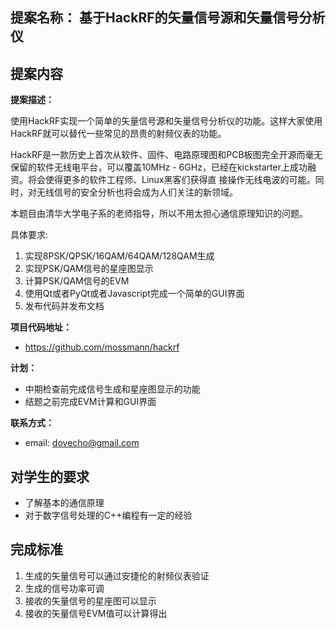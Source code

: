 
## 提案名称： 基于HackRF的矢量信号源和矢量信号分析仪

## 提案内容

**提案描述：**

使用HackRF实现一个简单的矢量信号源和矢量信号分析仪的功能。这样大家使用HackRF就可以替代一些常见的昂贵的射频仪表的功能。

HackRF是一款历史上首次从软件、固件、电路原理图和PCB板图完全开源而毫无保留的软件无线电平台，可以覆盖10MHz - 6GHz，已经在kickstarter上成功融资。将会使得更多的软件工程师、Linux黑客们获得直
接操作无线电波的可能。同时，对无线信号的安全分析也将会成为人们关注的新领域。

本题目由清华大学电子系的老师指导，所以不用太担心通信原理知识的问题。

具体要求:

1. 实现8PSK/QPSK/16QAM/64QAM/128QAM生成
2. 实现PSK/QAM信号的星座图显示
3. 计算PSK/QAM信号的EVM
4. 使用Qt或者PyQt或者Javascript完成一个简单的GUI界面
5. 发布代码并发布文档

**项目代码地址：**
 - <https://github.com/mossmann/hackrf>

**计划：**

* 中期检查前完成信号生成和星座图显示的功能
* 结题之前完成EVM计算和GUI界面

**联系方式：**

* email: <dovecho@gmail.com>


## 对学生的要求

* 了解基本的通信原理
* 对于数字信号处理的C++编程有一定的经验

## 完成标准

1. 生成的矢量信号可以通过安捷伦的射频仪表验证
2. 生成的信号功率可调
3. 接收的矢量信号的星座图可以显示
4. 接收的矢量信号EVM值可以计算得出
